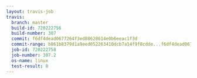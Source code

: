 ```yaml
---
layout: travis-job
travis:
  branch: master
  build-id: 720222756
  build-number: 307
  commit: f6df4dead0677264f3ed88628614e0b6eeac1f3d
  commit-range: b861b8379d1a9eed052263410dcb7a14f9f8cdde...f6df4dead0677264f3ed88628614e0b6eeac1f3d
  job-id: 720222758
  job-number: 307.2
  os-name: linux
  test-result: 0
---
```

